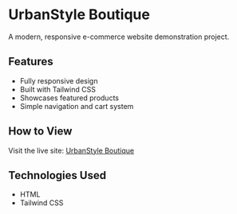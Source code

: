 # UrbanStyle Boutique

A modern, responsive e-commerce website demonstration project.

## Features
- Fully responsive design
- Built with Tailwind CSS
- Showcases featured products
- Simple navigation and cart system

## How to View
Visit the live site: [UrbanStyle Boutique](https://feridesign1.github.io/urbanstyle-boutique/)

## Technologies Used
- HTML
- Tailwind CSS
